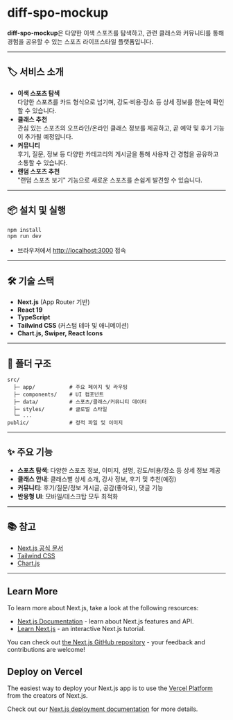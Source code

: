 # diff-spo-mockup

**diff-spo-mockup**은 다양한 이색 스포츠를 탐색하고, 관련 클래스와 커뮤니티를 통해 경험을 공유할 수 있는 스포츠 라이프스타일 플랫폼입니다.

---

## 🏷️ 서비스 소개

- **이색 스포츠 탐색**  
  다양한 스포츠를 카드 형식으로 넘기며, 강도·비용·장소 등 상세 정보를 한눈에 확인할 수 있습니다.
- **클래스 추천**  
  관심 있는 스포츠의 오프라인/온라인 클래스 정보를 제공하고, 곧 예약 및 후기 기능이 추가될 예정입니다.
- **커뮤니티**  
  후기, 질문, 정보 등 다양한 카테고리의 게시글을 통해 사용자 간 경험을 공유하고 소통할 수 있습니다.
- **랜덤 스포츠 추천**  
  "랜덤 스포츠 보기" 기능으로 새로운 스포츠를 손쉽게 발견할 수 있습니다.

---

## 📦 설치 및 실행

```bash
npm install
npm run dev
```
- 브라우저에서 [http://localhost:3000](http://localhost:3000) 접속

---

## 🛠️ 기술 스택

- **Next.js** (App Router 기반)
- **React 19**
- **TypeScript**
- **Tailwind CSS** (커스텀 테마 및 애니메이션)
- **Chart.js, Swiper, React Icons**

---

## 📁 폴더 구조

```
src/
  ├─ app/           # 주요 페이지 및 라우팅
  ├─ components/    # UI 컴포넌트
  ├─ data/          # 스포츠/클래스/커뮤니티 데이터
  ├─ styles/        # 글로벌 스타일
  └─ ...
public/             # 정적 파일 및 이미지
```

---

## ✨ 주요 기능

- **스포츠 탐색**: 다양한 스포츠 정보, 이미지, 설명, 강도/비용/장소 등 상세 정보 제공
- **클래스 안내**: 클래스별 상세 소개, 강사 정보, 후기 및 추천(예정)
- **커뮤니티**: 후기/질문/정보 게시글, 공감(좋아요), 댓글 기능
- **반응형 UI**: 모바일/데스크탑 모두 최적화

---

## 📚 참고

- [Next.js 공식 문서](https://nextjs.org/docs)
- [Tailwind CSS](https://tailwindcss.com/docs)
- [Chart.js](https://www.chartjs.org/docs/latest/)

---

## Learn More

To learn more about Next.js, take a look at the following resources:

- [Next.js Documentation](https://nextjs.org/docs) - learn about Next.js features and API.
- [Learn Next.js](https://nextjs.org/learn) - an interactive Next.js tutorial.

You can check out [the Next.js GitHub repository](https://github.com/vercel/next.js) - your feedback and contributions are welcome!

## Deploy on Vercel

The easiest way to deploy your Next.js app is to use the [Vercel Platform](https://vercel.com/new?utm_medium=default-template&filter=next.js&utm_source=create-next-app&utm_campaign=create-next-app-readme) from the creators of Next.js.

Check out our [Next.js deployment documentation](https://nextjs.org/docs/app/building-your-application/deploying) for more details.
